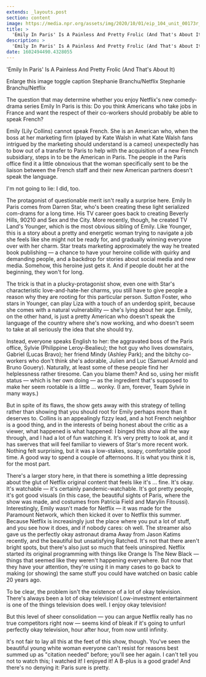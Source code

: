 ```yaml
--- 
extends: _layouts.post 
section: content 
image: https://media.npr.org/assets/img/2020/10/01/eip_104_unit_00173r_wide-41380af54fbc61e4c2ba5be12b9d7937c1ebc9ff.jpg?s=1400 
title: > 
  'Emily In Paris' Is A Painless And Pretty Frolic (And That's About It) 
description: > 
  'Emily In Paris' Is A Painless And Pretty Frolic (And That's About It)Enlarge this image toggle caption Stephanie Branchu/Netflix Stephanie Branchu/NetflixThe question that may determine whether you enjoy Netflix's new comedy-drama series Emily In Paris is this: Do you think Americans who take jobs in France and want the respect of their co-workers should probably be able to speak French?Emily (Lily Collins) cannot speak French.Emily In Paris comes from Darren Star, who's been creating these light serialized com-drams for a long time.To be clear, the problem isn't the existence of a lot of okay television.I enjoy okay television! 
date: 1602494490.4328055 
--- 
```

'Emily In Paris' Is A Painless And Pretty Frolic (And That's About It)

Enlarge this image toggle caption Stephanie Branchu/Netflix Stephanie Branchu/Netflix

The question that may determine whether you enjoy Netflix's new comedy-drama series Emily In Paris is this: Do you think Americans who take jobs in France and want the respect of their co-workers should probably be able to speak French?

Emily (Lily Collins) cannot speak French. She is an American who, when the boss at her marketing firm (played by Kate Walsh in what Kate Walsh fans intrigued by the marketing should understand is a cameo) unexpectedly has to bow out of a transfer to Paris to help with the acquisition of a new French subsidiary, steps in to be the American in Paris. The people in the Paris office find it a little obnoxious that the woman specifically sent to be the liaison between the French staff and their new American partners doesn't speak the language.

I'm not going to lie: I did, too.

The protagonist of questionable merit isn't really a surprise here. Emily In Paris comes from Darren Star, who's been creating these light serialized com-drams for a long time. His TV career goes back to creating Beverly Hills, 90210 and Sex and the City. More recently, though, he created TV Land's Younger, which is the most obvious sibling of Emily. Like Younger, this is a story about a pretty and energetic woman trying to navigate a job she feels like she might not be ready for, and gradually winning everyone over with her charm. Star treats marketing approximately the way he treated book publishing — a chance to have your heroine collide with quirky and demanding people, and a backdrop for stories about social media and new media. Somehow, this heroine just gets it. And if people doubt her at the beginning, they won't for long.

The trick is that in a plucky-protagonist show, even one with Star's characteristic love-and-hate-her charms, you still have to give people a reason why they are rooting for this particular person. Sutton Foster, who stars in Younger, can play Liza with a touch of an underdog spirit, because she comes with a natural vulnerability — she's lying about her age. Emily, on the other hand, is just a pretty American who doesn't speak the language of the country where she's now working, and who doesn't seem to take at all seriously the idea that she should try.

Instead, everyone speaks English to her: the aggravated boss of the Paris office, Sylvie (Philippine Leroy-Bealieu); the hot guy who lives downstairs, Gabriel (Lucas Bravo); her friend Mindy (Ashley Park); and the bitchy co-workers who don't think she's adorable, Julien and Luc (Samuel Arnold and Bruno Gouery). Naturally, at least some of these people find her helplessness rather tiresome. Can you blame them? And so, using her misfit status — which is her own doing — as the ingredient that's supposed to make her seem rootable is a little ... wonky. (I am, forever, Team Sylvie in many ways.)

But in spite of its flaws, the show gets away with this strategy of telling rather than showing that you should root for Emily perhaps more than it deserves to. Collins is an appealingly fizzy lead, and a hot French neighbor is a good thing, and in the interests of being honest about the critic as a viewer, what happened is what happened: I binged this show all the way through, and I had a lot of fun watching it. It's very pretty to look at, and it has swerves that will feel familiar to viewers of Star's more recent work. Nothing felt surprising, but it was a low-stakes, soapy, comfortable good time. A good way to spend a couple of afternoons. It is what you think it is, for the most part.

There's a larger story here, in that there is something a little depressing about the glut of Netflix original content that feels like it's ... fine. It's okay. It's watchable — it's certainly pandemic-watchable. It's got pretty people, it's got good visuals (in this case, the beautiful sights of Paris, where the show was made, and costumes from Patricia Field and Marylin Fitoussi). Interestingly, Emily wasn't made for Netflix — it was made for the Paramount Network, which then kicked it over to Netflix this summer. Because Netflix is increasingly just the place where you put a lot of stuff, and you see how it does, and if nobody cares: oh well. The streamer also gave us the perfectly okay astronaut drama Away from Jason Katims recently, and the beautiful but unsatisfying Ratched. It's not that there aren't bright spots, but there's also just so much that feels uninspired. Netflix started its original programming with things like Orange Is The New Black — things that seemed like they weren't happening everywhere. But now that they have your attention, they're using it in many cases to go back to making (or showing) the same stuff you could have watched on basic cable 20 years ago.

To be clear, the problem isn't the existence of a lot of okay television. There's always been a lot of okay television! Low-investment entertainment is one of the things television does well. I enjoy okay television!

But this level of sheer consolidation — you can argue Netflix really has no true competitors right now — seems kind of bleak if it's going to unfurl perfectly okay television, hour after hour, from now until infinity.

It's not fair to lay all this at the feet of this show, though. You've seen the beautiful young white woman everyone can't resist for reasons best summed up as "citation needed" before; you'll see her again. I can't tell you not to watch this; I watched it! I enjoyed it! A B-plus is a good grade! And there's no denying it: Paris sure is pretty.